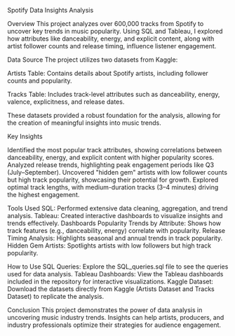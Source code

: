Spotify Data Insights Analysis

Overview
This project analyzes over 600,000 tracks from Spotify to uncover key trends in music popularity. Using SQL and Tableau, I explored how attributes like danceability, energy, and explicit content, along with artist follower counts and release timing, influence listener engagement.

Data Source
The project utilizes two datasets from Kaggle:

Artists Table: Contains details about Spotify artists, including follower counts and popularity.

Tracks Table: Includes track-level attributes such as danceability, energy, valence, explicitness, and release dates.

These datasets provided a robust foundation for the analysis, allowing for the creation of meaningful insights into music trends.

Key Insights

Identified the most popular track attributes, showing correlations between danceability, energy, and explicit content with higher popularity scores.
Analyzed release trends, highlighting peak engagement periods like Q3 (July–September).
Uncovered "hidden gem" artists with low follower counts but high track popularity, showcasing their potential for growth.
Explored optimal track lengths, with medium-duration tracks (3–4 minutes) driving the highest engagement.

Tools Used
SQL: Performed extensive data cleaning, aggregation, and trend analysis.
Tableau: Created interactive dashboards to visualize insights and trends effectively.
Dashboards
Popularity Trends by Attribute: Shows how track features (e.g., danceability, energy) correlate with popularity.
Release Timing Analysis: Highlights seasonal and annual trends in track popularity.
Hidden Gem Artists: Spotlights artists with low followers but high track popularity.

How to Use
SQL Queries: Explore the SQL_queries.sql file to see the queries used for data analysis.
Tableau Dashboards: View the Tableau dashboards included in the repository for interactive visualizations.
Kaggle Dataset: Download the datasets directly from Kaggle (Artists Dataset and Tracks Dataset) to replicate the analysis.

Conclusion
This project demonstrates the power of data analysis in uncovering music industry trends. Insights can help artists, producers, and industry professionals optimize their strategies for audience engagement.
